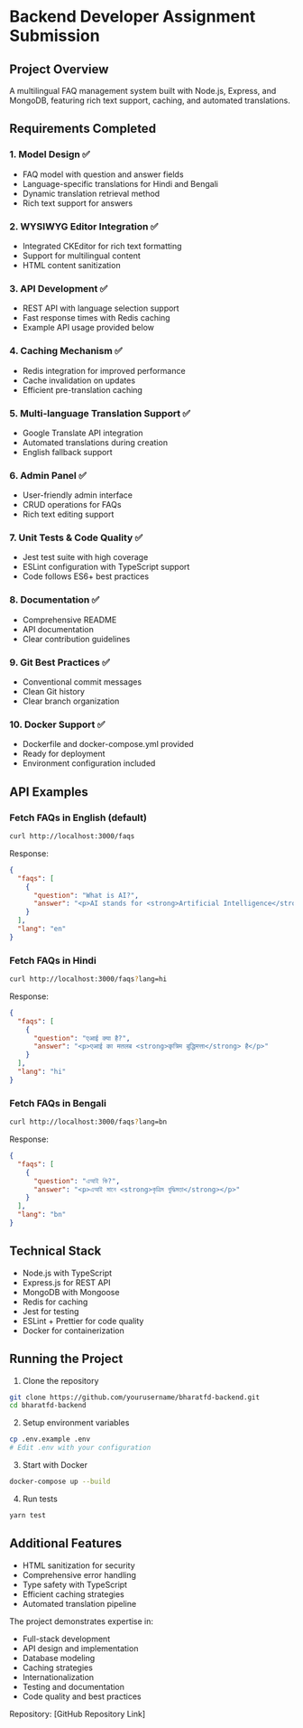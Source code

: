 # Backend Developer Assignment Submission

## Project Overview
A multilingual FAQ management system built with Node.js, Express, and MongoDB, featuring rich text support, caching, and automated translations.

## Requirements Completed

### 1. Model Design ✅
- FAQ model with question and answer fields
- Language-specific translations for Hindi and Bengali
- Dynamic translation retrieval method
- Rich text support for answers

### 2. WYSIWYG Editor Integration ✅
- Integrated CKEditor for rich text formatting
- Support for multilingual content
- HTML content sanitization

### 3. API Development ✅
- REST API with language selection support
- Fast response times with Redis caching
- Example API usage provided below

### 4. Caching Mechanism ✅
- Redis integration for improved performance
- Cache invalidation on updates
- Efficient pre-translation caching

### 5. Multi-language Translation Support ✅
- Google Translate API integration
- Automated translations during creation
- English fallback support

### 6. Admin Panel ✅
- User-friendly admin interface
- CRUD operations for FAQs
- Rich text editing support

### 7. Unit Tests & Code Quality ✅
- Jest test suite with high coverage
- ESLint configuration with TypeScript support
- Code follows ES6+ best practices

### 8. Documentation ✅
- Comprehensive README
- API documentation
- Clear contribution guidelines

### 9. Git Best Practices ✅
- Conventional commit messages
- Clean Git history
- Clear branch organization

### 10. Docker Support ✅
- Dockerfile and docker-compose.yml provided
- Ready for deployment
- Environment configuration included

## API Examples

### Fetch FAQs in English (default)
```bash
curl http://localhost:3000/faqs
```
Response:
```json
{
  "faqs": [
    {
      "question": "What is AI?",
      "answer": "<p>AI stands for <strong>Artificial Intelligence</strong></p>"
    }
  ],
  "lang": "en"
}
```

### Fetch FAQs in Hindi
```bash
curl http://localhost:3000/faqs?lang=hi
```
Response:
```json
{
  "faqs": [
    {
      "question": "एआई क्या है?",
      "answer": "<p>एआई का मतलब <strong>कृत्रिम बुद्धिमत्ता</strong> है</p>"
    }
  ],
  "lang": "hi"
}
```

### Fetch FAQs in Bengali
```bash
curl http://localhost:3000/faqs?lang=bn
```
Response:
```json
{
  "faqs": [
    {
      "question": "এআই কি?",
      "answer": "<p>এআই মানে <strong>কৃত্রিম বুদ্ধিমত্তা</strong></p>"
    }
  ],
  "lang": "bn"
}
```

## Technical Stack
- Node.js with TypeScript
- Express.js for REST API
- MongoDB with Mongoose
- Redis for caching
- Jest for testing
- ESLint + Prettier for code quality
- Docker for containerization

## Running the Project

1. Clone the repository
```bash
git clone https://github.com/yourusername/bharatfd-backend.git
cd bharatfd-backend
```

2. Setup environment variables
```bash
cp .env.example .env
# Edit .env with your configuration
```

3. Start with Docker
```bash
docker-compose up --build
```

4. Run tests
```bash
yarn test
```

## Additional Features
- HTML sanitization for security
- Comprehensive error handling
- Type safety with TypeScript
- Efficient caching strategies
- Automated translation pipeline

The project demonstrates expertise in:
- Full-stack development
- API design and implementation
- Database modeling
- Caching strategies
- Internationalization
- Testing and documentation
- Code quality and best practices

Repository: [GitHub Repository Link]

